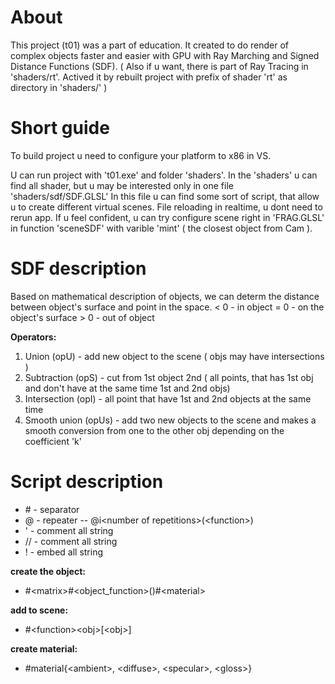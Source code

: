 
# About

  This project (t01) was a part of education.
  It created to do render of complex objects faster and easier with GPU with Ray Marching and Signed Distance Functions (SDF).
  ( Also if u want, there is part of Ray Tracing in 'shaders/rt'.
    Actived it by rebuilt project with prefix of shader 'rt' as directory in 'shaders/' )

# Short guide

  To build project u need to configure your platform to x86 in VS.

  U can run project with 't01.exe' and folder 'shaders'.
  In the 'shaders' u can find all shader, but u may be interested only in one file 'shaders/sdf/SDF.GLSL'
  In this file u can find some sort of script, that allow u to create different virtual scenes.
  File reloading in realtime, u dont need to rerun app.
  If u feel confident, u can try configure scene right in 'FRAG.GLSL' in function 'sceneSDF' with varible 'mint' ( the closest object from Cam ).

# SDF description

Based on mathematical description of objects, we can determ the distance between object's surface and point in the space.
  \< 0 - in object
  \= 0 - on the object's surface
  \> 0 - out of object

**Operators:**
1.  Union (opU) - add new object to the scene ( objs may have intersections )
2.  Subtraction (opS) - cut from 1st object 2nd ( all points, that has 1st obj and don't have at the same time 1st and 2nd objs)
3. Intersection (opI) - all point that have 1st and 2nd objects at the same time
4. Smooth union (opUs) - add two new objects to the scene and makes a smooth conversion from one to the other obj depending on the coefficient 'k'

  # Script description

  - \#  - separator
  - @  - repeater -- @i\<number of repetitions>(\<function>)
  - '  - comment all string
  - // - comment all string
  - !  - embed all string

 
  **create the object:**
   -  \#\<matrix>#\<object_function>()#\<material>
   
  **add to scene:**
  -   #\<function>\<obj>[\<obj>]
   
  **create material:**
  - #material{\<ambient>, \<diffuse>, \<specular>, \<gloss>}
  
   
